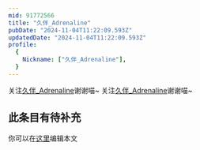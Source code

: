 ```yaml
---
mid: 91772566
title: "久伴_Adrenaline"
pubDate: "2024-11-04T11:22:09.593Z"
updatedDate: "2024-11-04T11:22:09.593Z"
profile:
  {
    Nickname: ["久伴_Adrenaline"],
  }
---
```


关注[久伴_Adrenaline](https://space.bilibili.com/91772566)谢谢喵~ 关注[久伴_Adrenaline](https://space.bilibili.com/91772566)谢谢喵~

## 此条目有待补充
你可以在[这里](https://github.com/Yuhanawa/VTuber.ICU-Content/edit/master/v/久伴_Adrenaline/index.md)编辑本文
